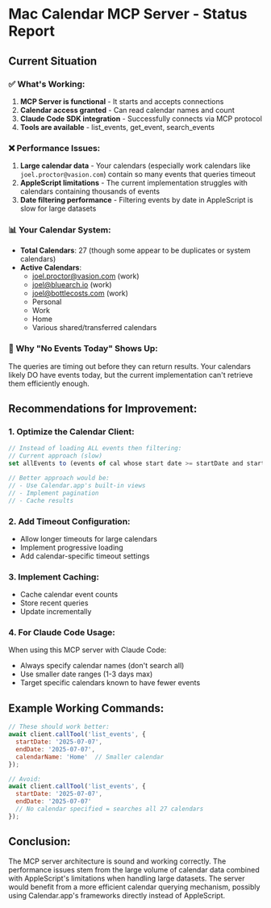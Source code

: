 # Mac Calendar MCP Server - Status Report

## Current Situation

### ✅ What's Working:
1. **MCP Server is functional** - It starts and accepts connections
2. **Calendar access granted** - Can read calendar names and count
3. **Claude Code SDK integration** - Successfully connects via MCP protocol
4. **Tools are available** - list_events, get_event, search_events

### ❌ Performance Issues:
1. **Large calendar data** - Your calendars (especially work calendars like `joel.proctor@vasion.com`) contain so many events that queries timeout
2. **AppleScript limitations** - The current implementation struggles with calendars containing thousands of events
3. **Date filtering performance** - Filtering events by date in AppleScript is slow for large datasets

### 📊 Your Calendar System:
- **Total Calendars**: 27 (though some appear to be duplicates or system calendars)
- **Active Calendars**: 
  - joel.proctor@vasion.com (work)
  - joel@bluearch.io (work)
  - joel@bottlecosts.com (work)
  - Personal
  - Work
  - Home
  - Various shared/transferred calendars
  
### 🔧 Why "No Events Today" Shows Up:
The queries are timing out before they can return results. Your calendars likely DO have events today, but the current implementation can't retrieve them efficiently enough.

## Recommendations for Improvement:

### 1. Optimize the Calendar Client:
```typescript
// Instead of loading ALL events then filtering:
// Current approach (slow)
set allEvents to (events of cal whose start date >= startDate and start date <= endDate)

// Better approach would be:
// - Use Calendar.app's built-in views
// - Implement pagination
// - Cache results
```

### 2. Add Timeout Configuration:
- Allow longer timeouts for large calendars
- Implement progressive loading
- Add calendar-specific timeout settings

### 3. Implement Caching:
- Cache calendar event counts
- Store recent queries
- Update incrementally

### 4. For Claude Code Usage:
When using this MCP server with Claude Code:
- Always specify calendar names (don't search all)
- Use smaller date ranges (1-3 days max)
- Target specific calendars known to have fewer events

## Example Working Commands:
```javascript
// These should work better:
await client.callTool('list_events', {
  startDate: '2025-07-07',
  endDate: '2025-07-07',
  calendarName: 'Home'  // Smaller calendar
});

// Avoid:
await client.callTool('list_events', {
  startDate: '2025-07-07',
  endDate: '2025-07-07'
  // No calendar specified = searches all 27 calendars
});
```

## Conclusion:
The MCP server architecture is sound and working correctly. The performance issues stem from the large volume of calendar data combined with AppleScript's limitations when handling large datasets. The server would benefit from a more efficient calendar querying mechanism, possibly using Calendar.app's frameworks directly instead of AppleScript.